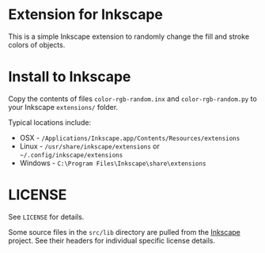 Extension for Inkscape
======================

This is a simple Inkscape extension to randomly change the fill and stroke colors of objects.

Install to Inkscape
===================

Copy the contents of files `color-rgb-random.inx` and `color-rgb-random.py` to your Inkscape `extensions/` folder.

Typical locations include:

* OSX - `/Applications/Inkscape.app/Contents/Resources/extensions`
* Linux - `/usr/share/inkscape/extensions` or `~/.config/inkscape/extensions`
* Windows - `C:\Program Files\Inkscape\share\extensions`

LICENSE
=======

See `LICENSE` for details. 

Some source files in the `src/lib` directory are pulled from the [Inkscape](http://www.inkscape.org/) project. See their headers for individual specific license details.
